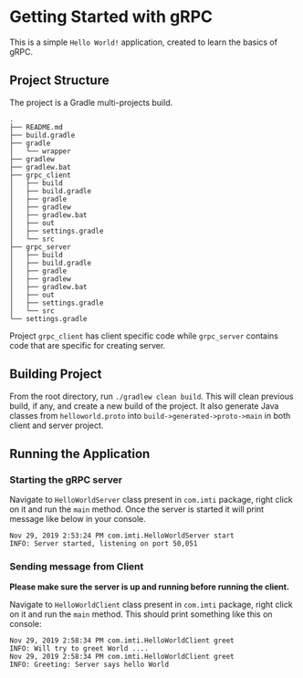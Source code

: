 # Getting Started with gRPC

This is a simple `Hello World!` application, created to learn the basics of gRPC.

## Project Structure
The project is a Gradle multi-projects build. 

````
.
├── README.md
├── build.gradle
├── gradle
│   └── wrapper
├── gradlew
├── gradlew.bat
├── grpc_client
│   ├── build
│   ├── build.gradle
│   ├── gradle
│   ├── gradlew
│   ├── gradlew.bat
│   ├── out
│   ├── settings.gradle
│   └── src
├── grpc_server
│   ├── build
│   ├── build.gradle
│   ├── gradle
│   ├── gradlew
│   ├── gradlew.bat
│   ├── out
│   ├── settings.gradle
│   └── src
└── settings.gradle
````

Project `grpc_client` has client specific code while `grpc_server` contains code that are specific for creating server.


## Building Project
From the root directory, run `./gradlew clean build`. This will clean previous build, if any, and create a new build of the project. It also generate Java classes from `helloworld.proto` into `build->generated->proto->main` in both client and server project.

## Running the Application

###  Starting the gRPC server
Navigate to `HelloWorldServer` class present in `com.imti` package, right click on it and run the `main` method. Once the server is started it will print message like below in your console.
````
Nov 29, 2019 2:53:24 PM com.imti.HelloWorldServer start
INFO: Server started, listening on port 50,051
````

### Sending message from Client
 
 __Please make sure the server is up and running before running the client.__

Navigate to `HelloWorldClient` class present in `com.imti` package, right click on it and run the `main` method. This should print something like this on console:
````
Nov 29, 2019 2:58:34 PM com.imti.HelloWorldClient greet
INFO: Will try to greet World .... 
Nov 29, 2019 2:58:34 PM com.imti.HelloWorldClient greet
INFO: Greeting: Server says hello World 
````
